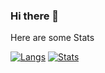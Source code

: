 ### Hi there 👋

Here are some Stats

[![Langs](https://github-readme-stats-powy.vercel.app/api/top-langs/?username=powy-e&langs_count=4&?&theme=radical)](https://www.youtube.com/watch?v=dQw4w9WgXcQ)
[![Stats](https://github-readme-stats-powy.vercel.app/api?username=powy-e&show_icons=true&theme=radical)](https://www.youtube.com/watch?v=M5V_IXMewl4)
